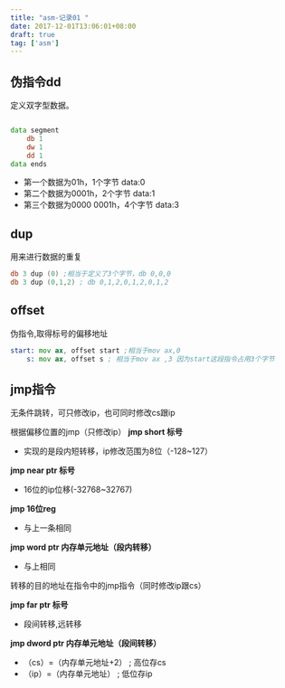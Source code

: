 ```yaml
---
title: "asm-记录01 "
date: 2017-12-01T13:06:01+08:00
draft: true
tag: ['asm']
---
```


## 伪指令dd

定义双字型数据。 

```asm

data segment
    db 1
    dw 1
    dd 1
data ends
```

- 第一个数据为01h，1个字节 data:0
- 第二个数据为0001h，2个字节 data:1
- 第三个数据为0000 0001h，4个字节 data:3

## dup

用来进行数据的重复

```asm
db 3 dup (0) ;相当于定义了3个字节，db 0,0,0
db 3 dup (0,1,2) ; db 0,1,2,0,1,2,0,1,2
```

## offset

伪指令,取得标号的偏移地址
```asm
start: mov ax, offset start ;相当于mov ax,0
    s: mov ax, offset s ; 相当于mov ax ,3 因为start这段指令占用3个字节
```

## jmp指令

无条件跳转，可只修改ip，也可同时修改cs跟ip

根据偏移位置的jmp（只修改ip）
**jmp short 标号**
- 实现的是段内短转移，ip修改范围为8位（-128~127）

**jmp near ptr 标号**
- 16位的ip位移(-32768~32767)

**jmp 16位reg**
- 与上一条相同

**jmp word ptr 内存单元地址（段内转移）**
- 与上相同

转移的目的地址在指令中的jmp指令（同时修改ip跟cs）

**jmp far ptr 标号**
- 段间转移,远转移

**jmp dword ptr 内存单元地址（段间转移）**
- （cs）=（内存单元地址+2） ; 高位存cs
- （ip）=（内存单元地址） ; 低位存ip

